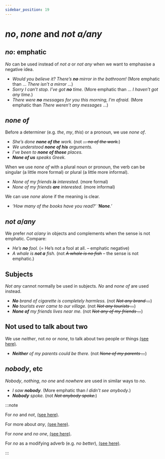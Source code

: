 ```yaml
---
sidebar_position: 19
---
```


# *no*, *none* and *not a/any*

## *no*: emphatic

*No* can be used instead of *not a* or *not any* when we want to emphasise a negative idea.

- *Would you believe it? There’s **no** mirror in the bathroom!* (More emphatic than … *There isn’t a mirror* …)
- *Sorry I can’t stop. I’ve got **no** time.* (More emphatic than … *I haven’t got any time*.)
- *There were **no** messages for you this morning, I’m afraid.* (More emphatic than *There weren’t any messages* …)

## *none of*

Before a determiner (e.g. *the*, *my*, *this*) or a pronoun, we use *none of*.

- *She’s done **none of the** work.* (not *~~… no of the work.~~*)
- *We understood **none of his** arguments.*
- *I’ve been to **none of those** places.*
- ***None of us** speaks Greek.*

When we use *none of* with a plural noun or pronoun, the verb can be singular (a little more formal) or plural (a little more informal).

- *None of my friends **is** interested.* (more formal)
- *None of my friends **are** interested.* (more informal)

We can use *none* alone if the meaning is clear.

- *‘How many of the books have you read?’ ‘**None**.’*

## *not a*/*any*

We prefer *not a*/*any* in objects and complements when the sense is not emphatic. Compare:

- *He’s **no** fool.* (= He’s not a fool at all. – emphatic negative)
- *A whale is **not a** fish.* (not *~~A whale is no fish~~* – the sense is not emphatic.)

## Subjects

*Not any* cannot normally be used in subjects. *No* and *none* *of* are used instead.

- ***No** brand of cigarette is completely harmless.* (not *~~Not any brand …~~*)
- ***No** tourists ever came to our village.* (not *~~Not any tourists …~~*)
- ***None of** my friends lives near me.* (not *~~Not any of my friends …~~*)

## Not used to talk about two

We use *neither*, not *no* or *none*, to talk about two people or things [(see here)](./neither).

- ***Neither** of my parents could be there.* (not *~~None of my parents …~~*)

## *nobody*, etc

*Nobody*, *nothing*, *no one* and *nowhere* are used in similar ways to *no*.

- *I saw **nobody**.* (More emphatic than *I didn’t see anybody*.)
- ***Nobody** spoke.* (not *~~Not anybody spoke.~~*)

:::note

For *no* and *not*, [(see here)](./../../vocabulary/word-problems-from-a-to-z/not-and-no).

For more about *any*, [(see here)](./any).

For *none* and *no one*, [(see here)](./no-one-and-none).

For *no* as a modifying adverb (e.g. *no better*), [(see here)](./../../vocabulary/word-problems-from-a-to-z/any-and-no-adverbs).

:::
